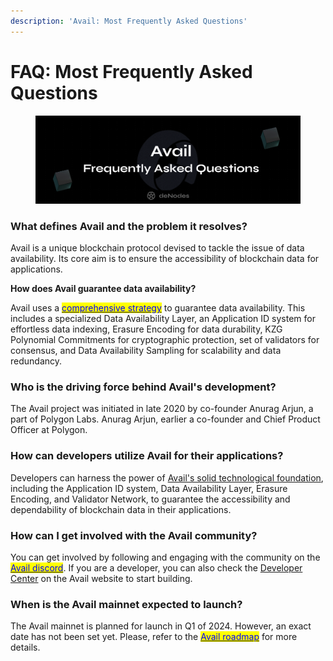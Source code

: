 ```yaml
---
description: 'Avail: Most Frequently Asked Questions'
---
```


# FAQ: Most Frequently Asked Questions

<figure><img src="../.gitbook/assets/Avail FAQ.png" alt=""><figcaption></figcaption></figure>

### **What defines Avail and the problem it resolves?**&#x20;

Avail is a unique blockchain protocol devised to tackle the issue of data availability. Its core aim is to ensure the accessibility of blockchain data for applications.&#x20;

**How does Avail guarantee data availability?**&#x20;

Avail uses a [<mark style="color:blue;">comprehensive strategy</mark>](https://docs.availproject.org/about/introduction/#data-availability) to guarantee data availability. This includes a specialized Data Availability Layer, an Application ID system for effortless data indexing, Erasure Encoding for data durability, KZG Polynomial Commitments for cryptographic protection, set of validators for consensus, and Data Availability Sampling for scalability and data redundancy.

### **Who is the driving force behind Avail's development?**&#x20;

The Avail project was initiated in late 2020 by co-founder Anurag Arjun, a part of Polygon Labs. Anurag Arjun, earlier a co-founder and Chief Product Officer at Polygon.

### **How can developers utilize Avail for their applications?**&#x20;

Developers can harness the power of [Avail's solid technological foundation](https://www.availproject.org/solutions), including the Application ID system, Data Availability Layer, Erasure Encoding, and Validator Network, to guarantee the accessibility and dependability of blockchain data in their applications.

### **How can I get involved with the Avail community?**

You can get involved by following and engaging with the community on the [<mark style="color:blue;">Avail discord</mark>](https://discord.gg/y6fHnxZQX8). If you are a developer, you can also check the [Developer Center](https://www.availproject.org/developer) on the Avail website to start building.

### **When is the Avail mainnet expected to launch?**

The Avail mainnet is planned for launch in Q1 of 2024. However, an exact date has not been set yet. Please, refer to the [<mark style="color:blue;">Avail roadmap</mark>](https://www.availproject.org/aboutus#roadmap) for more details.
